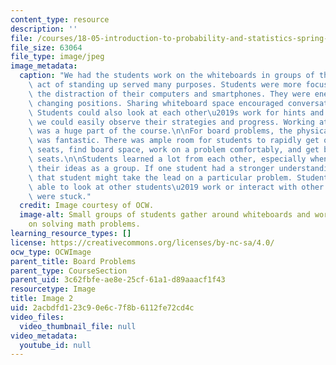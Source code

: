 ```yaml
---
content_type: resource
description: ''
file: /courses/18-05-introduction-to-probability-and-statistics-spring-2014/2acbdfd123c90e6c7f8b6112fe72cd4c_gallery4-2.jpg
file_size: 63064
file_type: image/jpeg
image_metadata:
  caption: "We had the students work on the whiteboards in groups of three. The physical\
    \ act of standing up served many purposes. Students were more focused without\
    \ the distraction of their computers and smartphones. They were energized by physically\
    \ changing positions. Sharing whiteboard space encouraged conversation and collaboration.\
    \ Students could also look at each other\u2019s work for hints and ideas, and\
    \ we could easily observe their strategies and progress. Working at the whiteboards\
    \ was a huge part of the course.\n\nFor board problems, the physical classroom\
    \ was fantastic. There was ample room for students to rapidly get out of their\
    \ seats, find board space, work on a problem comfortably, and get back in their\
    \ seats.\n\nStudents learned a lot from each other, especially when they discussed\
    \ their ideas as a group. If one student had a stronger understanding of the material,\
    \ that student might take the lead on a particular problem. Students were also\
    \ able to look at other students\u2019 work or interact with other groups if they\
    \ were stuck."
  credit: Image courtesy of OCW.
  image-alt: Small groups of students gather around whiteboards and work together
    on solving math problems.
learning_resource_types: []
license: https://creativecommons.org/licenses/by-nc-sa/4.0/
ocw_type: OCWImage
parent_title: Board Problems
parent_type: CourseSection
parent_uid: 3c62fbfe-ae8e-25cf-61a1-d89aaacf1f43
resourcetype: Image
title: Image 2
uid: 2acbdfd1-23c9-0e6c-7f8b-6112fe72cd4c
video_files:
  video_thumbnail_file: null
video_metadata:
  youtube_id: null
---
```

